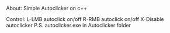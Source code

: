 About:
Simple Autoclicker on c++

Control:
L-LMB autoclick on/off
R-RMB autoclick on/off
X-Disable autoclicker
P.S. autoclicker.exe in Autoclicker folder
